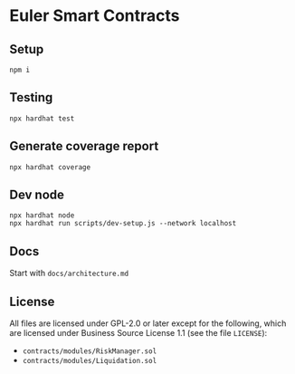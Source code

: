 # Euler Smart Contracts

## Setup

    npm i

## Testing

    npx hardhat test

## Generate coverage report

    npx hardhat coverage

## Dev node

    npx hardhat node
    npx hardhat run scripts/dev-setup.js --network localhost

## Docs

Start with `docs/architecture.md`

## License

All files are licensed under GPL-2.0 or later except for the following, which are licensed under Business Source License 1.1 (see the file `LICENSE`):

* `contracts/modules/RiskManager.sol`
* `contracts/modules/Liquidation.sol`
